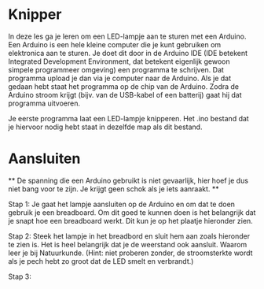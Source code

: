# Knipper
In deze les ga je leren om een LED-lampje aan te sturen met een Arduino. Een Arduino is een hele kleine computer die je kunt gebruiken
om elektronica aan te sturen. Je doet dit door in de Arduino IDE (IDE betekent Integrated Development Environment, dat betekent eigenlijk
gewoon simpele programmeer omgeving) een programma te schrijven. Dat programma upload je dan via je computer naar de Arduino. Als je dat 
gedaan hebt staat het programma op de chip van de Arduino. Zodra de Arduino stroom krijgt (bijv. van de USB-kabel of een batterij) gaat 
hij dat programma uitvoeren.

Je eerste programma laat een LED-lampje knipperen. Het .ino bestand dat je hiervoor nodig hebt staat in dezelfde map als dit bestand.

# Aansluiten
** De spanning die een Arduino gebruikt is niet gevaarlijk, hier hoef je dus niet bang voor te zijn. Je krijgt geen schok als je iets aanraakt. **

Stap 1: Je gaat het lampje aansluiten op de Arduino en om dat te doen gebruik je een breadboard. Om dit goed te kunnen doen is het belangrijk dat je snapt hoe een
breadboard werkt. Dit kun je op het plaatje hieronder zien.

Stap 2: Steek het lampje in het breadbord en sluit hem aan zoals hieronder te zien is. Het is heel belangrijk dat je de weerstand ook 
aansluit. Waarom leer je bij Natuurkunde. (Hint: niet proberen zonder, de stroomsterkte wordt als je pech hebt zo groot dat de LED smelt en 
verbrandt.)

Stap 3:
